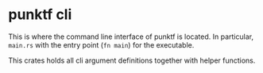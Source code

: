 # punktf cli

This is where the command line interface of punktf is located. In particular,
`main.rs` with the entry point (`fn main`) for the executable.

This crates holds all cli argument definitions together with helper functions.
